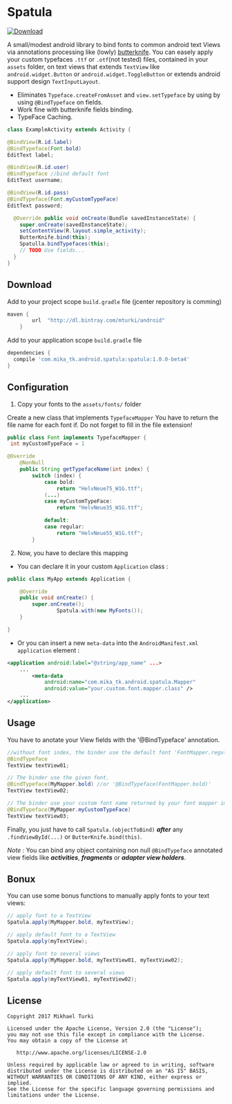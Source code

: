 Spatula
============
[ ![Download](https://api.bintray.com/packages/mturki/android/spatula/images/download.svg) ](https://bintray.com/mturki/android/spatula/_latestVersion)

A small/modest android library to bind fonts to common android text Views via annotations processing like (lowly) [butterknife][1]. You can easely apply your custom typefaces `.ttf` or `.otf`(not tested) files, contained in your `assets` folder, on text views that extends `TextView` like `android.widget.Button` or `android.widget.ToggleButton` or extends android support design `TextInputLayout`.


* Eliminates `Typeface.createFromAsset` and `view.setTypeface` by using by using `@BindTypeface` on fields.
* Work fine with butterknife fields binding.
* TypeFace Caching.

```java
class ExampleActivity extends Activity {

@BindView(R.id.label)
@BindTypeface(Font.bold)
EditText label;

@BindView(R.id.user)
@BindTypeface //bind default font
EditText username;

@BindView(R.id.pass)
@BindTypeface(Font.myCustomTypeFace)
EditText password;

  @Override public void onCreate(Bundle savedInstanceState) {
    super.onCreate(savedInstanceState);
    setContentView(R.layout.simple_activity);
    ButterKnife.bind(this);
    Spatulla.bindTypefaces(this);
    // TODO Use fields...
  }
}
```
Download
--------

Add to your project scope `build.gradle` file (jcenter repository is comming)
```groovy
maven {
        url  "http://dl.bintray.com/mturki/android" 
    }
```

Add to your application scope `build.gradle` file
```groovy
dependencies {
  compile 'com.mika_tk.android.spatula:spatula:1.0.0-beta4'
}
```

Configuration
-------

1) Copy your fonts to the `assets/fonts/` folder

Create a new class that implements `TypefaceMapper`
You have to return the file name for each font if. Do not forget to fill in the file extension!

```java
public class Font implements TypefaceMapper {
 int myCustomTypeFace = 1

@Override
    @NonNull
    public String getTypefaceName(int index) {
        switch (index) {
            case bold:
                return "HelvNeue75_W1G.ttf";
            (...)
            case myCustomTypeFace:
                return "HelvNeue35_W1G.ttf";

            default:
            case regular:
                return "HelvNeue55_W1G.ttf";
        }
```

2) Now, you have to declare this mapping

* You can declare it in your custom `Application` class :
```java
public class MyApp extends Application {

    @Override
    public void onCreate() {
        super.onCreate();
                Spatula.with(new MyFonts());
    }

}

```

* Or you can insert a new `meta-data` into the `AndroidManifest.xml` `application` element :
```xml
<application android:label="@string/app_name" ...>
    ...
        <meta-data
            android:name="com.mika_tk.android.spatula.Mapper"
            android:value="your.custom.font.mapper.class" />
    ...
</application>
```

Usage
-------
You have to anotate your View fields with the '@BindTypeface' annotation.

```java
//without font index, the binder use the default font 'FontMapper.regular'.
@BindTypeface
TextView textView01;

// The binder use the given font.
@BindTypeface(MyMapper.bold) //or '@BindTypeface(FontMapper.bold)'
TextView textView02;

// The binder use your custom font name returned by your font mapper implementation. It is better to not use negative values for your custom fonts.
@BindTypeface(MyMapper.myCustomTypeFace)
TextView textView03;
```

Finally, you just have to call `Spatula.(objectToBind)` ***after*** any `.findViewById(...)` or `ButterKnife.bind(this)`. 

*Note :* You can bind any object containing non null `@BindTypeface` annotated view fields like ***activities***, ***fragments*** or ***adapter view holders***.

Bonux
-------
You can use some bonus functions to manually apply fonts to your text views:

```java
// apply font to a TextView
Spatula.apply(MyMapper.bold, myTextView);

// apply default font to a TextView
Spatula.apply(myTextView);

// apply font to several views
Spatula.apply(MyMapper.bold, myTextView01, myTextView02);

// apply default font to several views
Spatula.apply(myTextView01, myTextView02);
```

License
-------

    Copyright 2017 Mikhael Turki

    Licensed under the Apache License, Version 2.0 (the "License");
    you may not use this file except in compliance with the License.
    You may obtain a copy of the License at

       http://www.apache.org/licenses/LICENSE-2.0

    Unless required by applicable law or agreed to in writing, software
    distributed under the License is distributed on an "AS IS" BASIS,
    WITHOUT WARRANTIES OR CONDITIONS OF ANY KIND, either express or implied.
    See the License for the specific language governing permissions and
    limitations under the License.

 [1]: http://jakewharton.github.com/butterknife/

